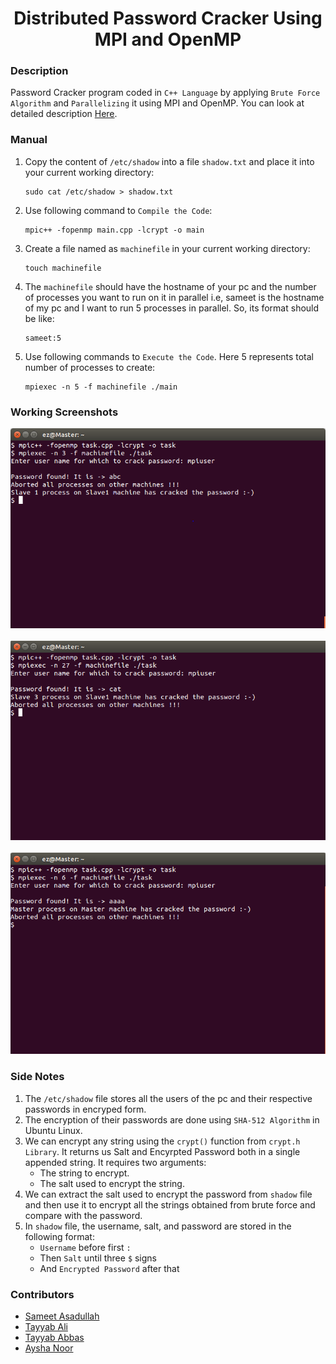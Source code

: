 <h1 align="center">Distributed Password Cracker Using MPI and OpenMP</h1>

### Description
Password Cracker program coded in `C++ Language` by applying `Brute Force Algorithm` and `Parallelizing` it using MPI and OpenMP. You can look at detailed description [Here](https://github.com/SameetAsadullah/Distributed-Password-Cracker-Using-MPI-and-OpenMP/blob/main/Project%20Statement.pdf).

### Manual
1) Copy the content of `/etc/shadow` into a file `shadow.txt` and place it into your current working directory:
    ```
    sudo cat /etc/shadow > shadow.txt
    ```
    
2) Use following command to `Compile the Code`:
    ```
    mpic++ -fopenmp main.cpp -lcrypt -o main
    ```

3) Create a file named as `machinefile` in your current working directory:
    ```
    touch machinefile
    ```

4) The `machinefile` should have the hostname of your pc and the number of processes you want to run on it in parallel i.e, sameet is the hostname of my pc and I want to run 5 processes in parallel. So, its format should be like:
    ```
    sameet:5
    ```

5) Use following commands to `Execute the Code`. Here 5 represents total number of processes to create:
    ```
    mpiexec -n 5 -f machinefile ./main
    ```
    
### Working Screenshots
<div align="center">
  <img src = "https://github.com/SameetAsadullah/Distributed-Password-Cracker-Using-MPI-and-OpenMP/blob/main/extras/working-ss-1.PNG" alt = "" width="700px"/>
</div>
<br/>
<div align="center">
  <img src = "https://github.com/SameetAsadullah/Distributed-Password-Cracker-Using-MPI-and-OpenMP/blob/main/extras/working-ss-2.PNG" alt = "" width="700px"/>
</div>
<br/>
<div align="center">
  <img src = "https://github.com/SameetAsadullah/Distributed-Password-Cracker-Using-MPI-and-OpenMP/blob/main/extras/working-ss-3.PNG" alt = "" width="700px"/>
</div>

### Side Notes
1) The `/etc/shadow` file stores all the users of the pc and their respective passwords in encryped form.
2) The encryption of their passwords are done using `SHA-512 Algorithm` in Ubuntu Linux.
3) We can encrypt any string using the `crypt()` function from `crypt.h Library`. It returns us Salt and Encyrpted Password both in a single appended string. It requires two arguments:
    - The string to encrypt.
    - The salt used to encrypt the string.
4) We can extract the salt used to encrypt the password from `shadow` file and then use it to encrypt all the strings obtained from brute force and compare with the password.
5) In `shadow` file, the username, salt, and password are stored in the following format:
    - `Username` before first `:`
    - Then `Salt` until three `$` signs
    - And `Encrypted Password` after that

### Contributors
- [Sameet Asadullah](https://github.com/SameetAsadullah) 
- [Tayyab Ali](https://github.com/DarkDragz)
- [Tayyab Abbas](https://github.com/tayyababbas2000)
- [Aysha Noor](https://github.com/ayshanoorr)
